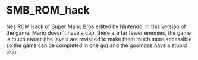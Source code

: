 # SMB_ROM_hack
Nes ROM Hack of Super Mario Bros edited by Nintendo. In this version of the game, Mario doesn't have a cap, there are far fewer enemies, the game is much easier (the levels are revisited to make them much more accessible so the game can be completed in one go) and the goombas have a stupid skin.
